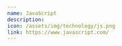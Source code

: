 ```yaml
---
name: JavaScript
description:
icon: /assets/img/technology/js.png
link: https://www.javascript.com/
---
```

